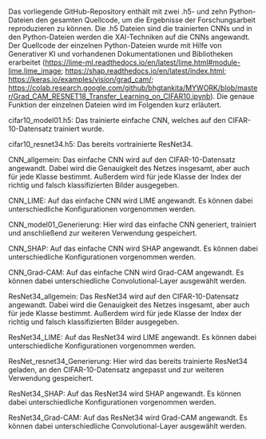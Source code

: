 Das vorliegende GitHub-Repository enthält mit zwei .h5- und zehn Python-Dateien den gesamten Quellcode, um die Ergebnisse der Forschungsarbeit reproduzieren zu können. Die .h5 Dateien sind die trainierten CNNs und in den Python-Dateien werden die XAI-Techniken auf die CNNs angewandt. Der Quellcode der einzelnen Python-Dateien wurde mit Hilfe von Generativer KI und vorhandenen Dokumentationen und Bibliotheken erarbeitet (https://lime-ml.readthedocs.io/en/latest/lime.html#module-lime.lime_image; https://shap.readthedocs.io/en/latest/index.html; https://keras.io/examples/vision/grad_cam/; https://colab.research.google.com/github/bhgtankita/MYWORK/blob/master/Grad_CAM_RESNET18_Transfer_Learning_on_CIFAR10.ipynb). Die genaue Funktion der einzelnen Dateien wird im Folgenden kurz erläutert.

cifar10_model01.h5: Das trainierte einfache CNN, welches auf den CIFAR-10-Datensatz trainiert wurde.

cifar10_resnet34.h5: Das bereits vortrainierte ResNet34.

CNN_allgemein: Das einfache CNN wird auf den CIFAR-10-Datensatz angewandt. Dabei wird die Genauigkeit des Netzes insgesamt, aber auch für jede Klasse bestimmt. Außerdem wird für jede Klasse der Index der richtig und falsch klassifizierten Bilder ausgegeben.

CNN_LIME: Auf das einfache CNN wird LIME angewandt. Es können dabei unterschiedliche Konfigurationen vorgenommen werden.

CNN_model01_Generierung: Hier wird das einfache CNN generiert, trainiert und anschließend zur weiteren Verwendung gespeichert.

CNN_SHAP: Auf das einfache CNN wird SHAP angewandt. Es können dabei unterschiedliche Konfigurationen vorgenommen werden.

CNN_Grad-CAM: Auf das einfache CNN wird Grad-CAM angewandt. Es können dabei unterschiedliche Convolutional-Layer ausgewählt werden.

ResNet34_allgemein: Das ResNet34 wird auf den CIFAR-10-Datensatz angewandt. Dabei wird die Genauigkeit des Netzes insgesamt, aber auch für jede Klasse bestimmt. Außerdem wird für jede Klasse der Index der richtig und falsch klassifizierten Bilder ausgegeben.

ResNet34_LIME: Auf das ResNet34 wird LIME angewandt. Es können dabei unterschiedliche Konfigurationen vorgenommen werden.

ResNet_resnet34_Generierung: Hier wird das bereits trainierte ResNet34 geladen, an den CIFAR-10-Datensatz angepasst und zur weiteren Verwendung gespeichert.

ResNet34_SHAP: Auf das ResNet34 wird SHAP angewandt. Es können dabei unterschiedliche Konfigurationen vorgenommen werden.

ResNet34_Grad-CAM: Auf das ResNet34 wird Grad-CAM angewandt. Es können dabei unterschiedliche Convolutional-Layer ausgewählt werden.
